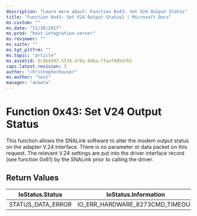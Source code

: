 ```yaml
---
description: "Learn more about: Function 0x43: Set V24 Output Status"
title: "Function 0x43: Set V24 Output Status2 | Microsoft Docs"
ms.custom: ""
ms.date: "11/30/2017"
ms.prod: "host-integration-server"
ms.reviewer: ""
ms.suite: ""
ms.tgt_pltfrm: ""
ms.topic: "article"
ms.assetid: 6c8b4d92-5539-478a-8d6a-7faaf485d7b2
caps.latest.revision: 3
author: "christopherhouser"
ms.author: "test"
manager: "anneta"
---
```

# Function 0x43: Set V24 Output Status
This function allows the SNALink software to alter the modem output status on the adapter V.24 interface. There is no parameter or data packet on this request. The relevant V.24 settings are put into the driver interface record (see function 0x61) by the SNALink prior to calling the driver.  
  
## Return Values  
  
|IoStatus.Status|IoStatus.Information|  
|---------------------|--------------------------|  
|STATUS_DATA_ERROR|IO_ERR_HARDWARE_8273CMD_TIMEOUT|
